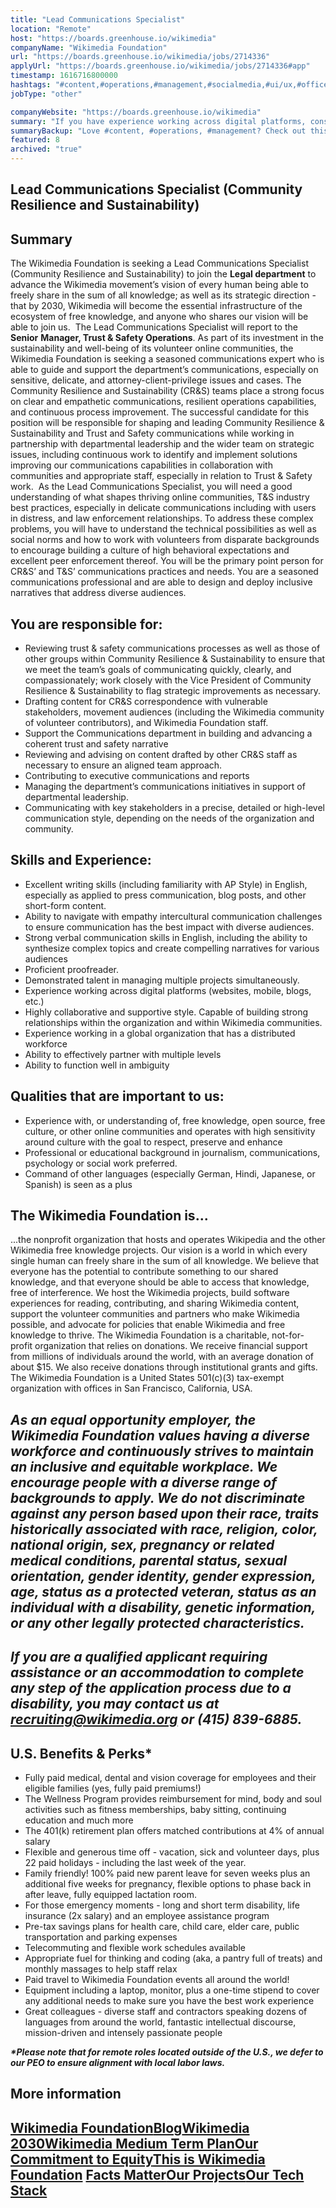 ```yaml
---
title: "Lead Communications Specialist"
location: "Remote"
host: "https://boards.greenhouse.io/wikimedia"
companyName: "Wikimedia Foundation"
url: "https://boards.greenhouse.io/wikimedia/jobs/2714336"
applyUrl: "https://boards.greenhouse.io/wikimedia/jobs/2714336#app"
timestamp: 1616716800000
hashtags: "#content,#operations,#management,#socialmedia,#ui/ux,#office,#German,#English,#finance,#monitoring"
jobType: "other"

companyWebsite: "https://boards.greenhouse.io/wikimedia"
summary: "If you have experience working across digital platforms, consider applying to Wikimedia Foundation's job post for a new Lead Communications Specialist."
summaryBackup: "Love #content, #operations, #management? Check out this job post!"
featured: 8
archived: "true"
---
```


## Lead Communications Specialist (Community Resilience and Sustainability)

## Summary

The Wikimedia Foundation is seeking a Lead Communications Specialist (Community Resilience and Sustainability) to join the **Legal department** to advance the Wikimedia movement’s vision of every human being able to freely share in the sum of all knowledge; as well as its strategic direction - that by 2030, Wikimedia will become the essential infrastructure of the ecosystem of free knowledge, and anyone who shares our vision will be able to join us.  The Lead Communications Specialist will report to the **Senior** **Manager, Trust & Safety Operations**. As part of its investment in the sustainability and well-being of its volunteer online communities, the Wikimedia Foundation is seeking a seasoned communications expert who is able to guide and support the department’s communications, especially on sensitive, delicate, and attorney-client-privilege issues and cases. The Community Resilience and Sustainability (CR&S) teams place a strong focus on clear and empathetic communications, resilient operations capabilities, and continuous process improvement. The successful candidate for this position will be responsible for shaping and leading Community Resilience & Sustainability and Trust and Safety communications while working in partnership with departmental leadership and the wider team on strategic issues, including continuous work to identify and implement solutions improving our communications capabilities in collaboration with communities and appropriate staff, especially in relation to Trust & Safety work.  As the Lead Communications Specialist, you will need a good understanding of what shapes thriving online communities, T&S industry best practices, especially in delicate communications including with users in distress, and law enforcement relationships. To address these complex problems, you will have to understand the technical possibilities as well as social norms and how to work with volunteers from disparate backgrounds to encourage building a culture of high behavioral expectations and excellent peer enforcement thereof. You will be the primary point person for CR&S’ and T&S’ communications practices and needs. You are a seasoned communications professional and are able to design and deploy inclusive narratives that address diverse audiences.

## You are responsible for:

*   Reviewing trust & safety communications processes as well as those of other groups within Community Resilience & Sustainability to ensure that we meet the team’s goals of communicating quickly, clearly, and compassionately; work closely with the Vice President of Community Resilience & Sustainability to flag strategic improvements as necessary.
*   Drafting content for CR&S correspondence with vulnerable stakeholders, movement audiences (including the Wikimedia community of volunteer contributors), and Wikimedia Foundation staff.
*   Support the Communications department in building and advancing a coherent trust and safety narrative
*   Reviewing and advising on content drafted by other CR&S staff as necessary to ensure an aligned team approach.
*   Contributing to executive communications and reports
*   Managing the department’s communications initiatives in support of departmental leadership. 
*   Communicating with key stakeholders in a precise, detailed or high-level communication style, depending on the needs of the organization and community.

## Skills and Experience:

*   Excellent writing skills (including familiarity with AP Style) in English, especially as applied to press communication, blog posts, and other short-form content.
*   Ability to navigate with empathy intercultural communication challenges to ensure communication has the best impact with diverse audiences.
*   Strong verbal communication skills in English, including the ability to synthesize complex topics and create compelling narratives for various audiences
*   Proficient proofreader.
*   Demonstrated talent in managing multiple projects simultaneously.
*   Experience working across digital platforms (websites, mobile, blogs, etc.)
*   Highly collaborative and supportive style. Capable of building strong relationships within the organization and within Wikimedia communities.
*   Experience working in a global organization that has a distributed workforce
*   Ability to effectively partner with multiple levels
*   Ability to function well in ambiguity

## Qualities that are important to us:

*   Experience with, or understanding of, free knowledge, open source, free culture, or other online communities and operates with high sensitivity around culture with the goal to respect, preserve and enhance
*   Professional or educational background in journalism, communications, psychology or social work preferred.
*   Command of other languages (especially German, Hindi, Japanese, or Spanish) is seen as a plus

## The Wikimedia Foundation is... 

...the nonprofit organization that hosts and operates Wikipedia and the other Wikimedia free knowledge projects. Our vision is a world in which every single human can freely share in the sum of all knowledge. We believe that everyone has the potential to contribute something to our shared knowledge, and that everyone should be able to access that knowledge, free of interference. We host the Wikimedia projects, build software experiences for reading, contributing, and sharing Wikimedia content, support the volunteer communities and partners who make Wikimedia possible, and advocate for policies that enable Wikimedia and free knowledge to thrive. The Wikimedia Foundation is a charitable, not-for-profit organization that relies on donations. We receive financial support from millions of individuals around the world, with an average donation of about $15. We also receive donations through institutional grants and gifts. The Wikimedia Foundation is a United States 501(c)(3) tax-exempt organization with offices in San Francisco, California, USA.

## _As an equal opportunity employer, the Wikimedia Foundation values having a diverse workforce and continuously strives to maintain an inclusive and equitable workplace. We encourage people with a diverse range of backgrounds to apply. We do not discriminate against any person based upon their race, traits historically associated with race, religion, color, national origin, sex, pregnancy or related medical conditions, parental status, sexual orientation, gender identity, gender expression, age, status as a protected veteran, status as an individual with a disability, genetic information, or any other legally protected characteristics._

## _If you are a qualified applicant requiring assistance or an accommodation to complete any step of the application process due to a disability, you may contact us at recruiting@wikimedia.org or (415) 839-6885._

## U.S. Benefits & Perks\*

*   Fully paid medical, dental and vision coverage for employees and their eligible families (yes, fully paid premiums!)
*   The Wellness Program provides reimbursement for mind, body and soul activities such as fitness memberships, baby sitting, continuing education and much more
*   The 401(k) retirement plan offers matched contributions at 4% of annual salary
*   Flexible and generous time off - vacation, sick and volunteer days, plus 22 paid holidays - including the last week of the year.
*   Family friendly! 100% paid new parent leave for seven weeks plus an additional five weeks for pregnancy, flexible options to phase back in after leave, fully equipped lactation room.
*   For those emergency moments - long and short term disability, life insurance (2x salary) and an employee assistance program
*   Pre-tax savings plans for health care, child care, elder care, public transportation and parking expenses
*   Telecommuting and flexible work schedules available
*   Appropriate fuel for thinking and coding (aka, a pantry full of treats) and monthly massages to help staff relax
*   Paid travel to Wikimedia Foundation events all around the world!
*   Equipment including a laptop, monitor, plus a one-time stipend to cover any additional needs to make sure you have the best work experience
*   Great colleagues - diverse staff and contractors speaking dozens of languages from around the world, fantastic intellectual discourse, mission-driven and intensely passionate people

**_\*Please note that for remote roles located outside of the U.S., we defer to our PEO to ensure alignment with local labor laws._**

## More information

## [Wikimedia Foundation](https://wikimediafoundation.org/)[**Blog**](https://wikimediafoundation.org/news/)[**Wikimedia 2030**](https://meta.wikimedia.org/wiki/Strategy/Wikimedia_movement/2017)[**Wikimedia Medium Term Plan**](https://meta.wikimedia.org/wiki/Wikimedia_Foundation_Medium-term_plan_2019)[**Our Commitment to Equity**](https://medium.com/freely-sharing-the-sum-of-all-knowledge/we-stand-for-racial-justice-49c31afbabca)[**This is Wikimedia Foundation**](https://www.youtube.com/watch?v=OQzZI0l3IOw) [**Facts Matter**](https://www.youtube.com/watch?v=xQ4ba28-oGs)[**Our Projects**](https://wikimediafoundation.org/wiki/Our_projects)[**Our Tech Stack**](https://meta.wikimedia.org/wiki/Wikimedia_servers#System_architecture)
